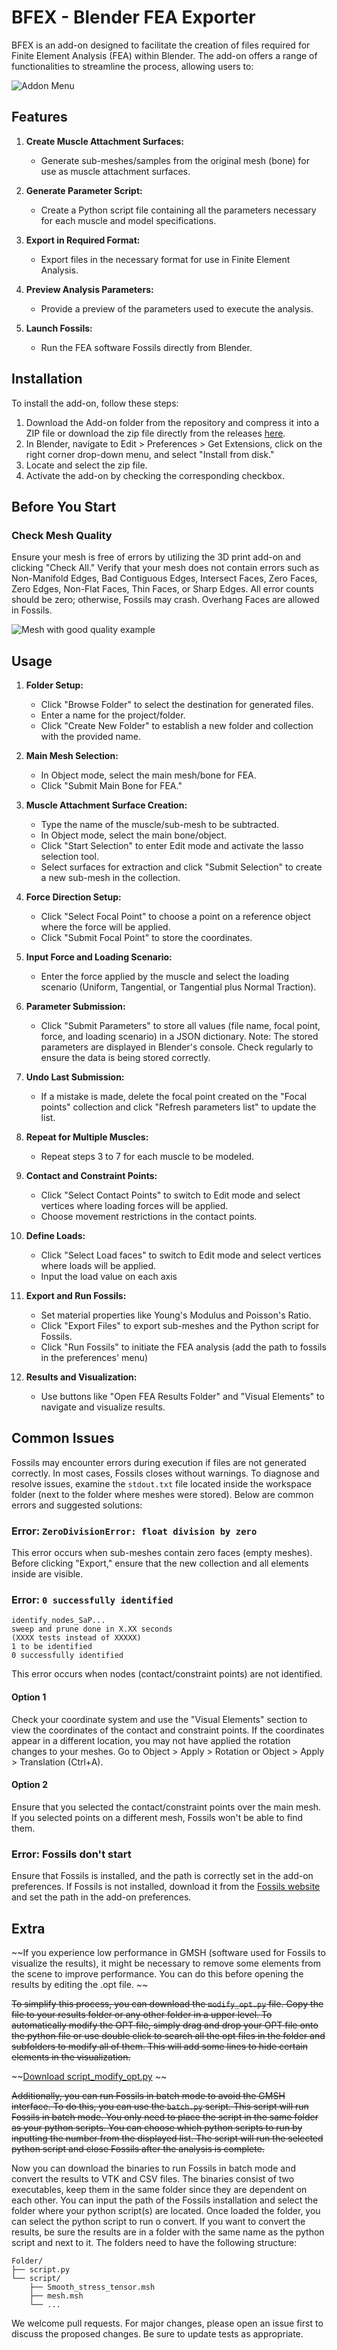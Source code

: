 # BFEX - Blender FEA Exporter

BFEX is an add-on designed to facilitate the creation of files required for Finite Element Analysis (FEA) within Blender. The add-on offers a range of functionalities to streamline the process, allowing users to:

![Addon Menu](https://github.com/MiguelDLM/BFEX/blob/main/Addon%20menu.png)

## Features

1. **Create Muscle Attachment Surfaces:**
   - Generate sub-meshes/samples from the original mesh (bone) for use as muscle attachment surfaces.

2. **Generate Parameter Script:**
   - Create a Python script file containing all the parameters necessary for each muscle and model specifications.

3. **Export in Required Format:**
   - Export files in the necessary format for use in Finite Element Analysis.

4. **Preview Analysis Parameters:**
   - Provide a preview of the parameters used to execute the analysis.

5. **Launch Fossils:**
   - Run the FEA software Fossils directly from Blender.

## Installation

To install the add-on, follow these steps:

1. Download the Add-on folder from the repository and compress it into a ZIP file or download the zip file directly from the releases [here](https://github.com/MiguelDLM/BFEX/releases).
2. In Blender, navigate to Edit > Preferences > Get Extensions, click on the right corner drop-down menu, and select "Install from disk."
3. Locate and select the zip file.
4. Activate the add-on by checking the corresponding checkbox.

## Before You Start

### Check Mesh Quality

Ensure your mesh is free of errors by utilizing the 3D print add-on and clicking "Check All." Verify that your mesh does not contain errors such as Non-Manifold Edges, Bad Contiguous Edges, Intersect Faces, Zero Faces, Zero Edges, Non-Flat Faces, Thin Faces, or Sharp Edges. All error counts should be zero; otherwise, Fossils may crash. Overhang Faces are allowed in Fossils.

![Mesh with good quality example](https://github.com/MiguelDLM/BFEX/blob/main/Quality%20of%20the%20mesh%20example.png)

## Usage

1. **Folder Setup:**
   - Click "Browse Folder" to select the destination for generated files.
   - Enter a name for the project/folder.
   - Click "Create New Folder" to establish a new folder and collection with the provided name.

2. **Main Mesh Selection:**
   - In Object mode, select the main mesh/bone for FEA.
   - Click "Submit Main Bone for FEA."

3. **Muscle Attachment Surface Creation:**
   - Type the name of the muscle/sub-mesh to be subtracted.
   - In Object mode, select the main bone/object.
   - Click "Start Selection" to enter Edit mode and activate the lasso selection tool.
   - Select surfaces for extraction and click "Submit Selection" to create a new sub-mesh in the collection.

4. **Force Direction Setup:**
   - Click "Select Focal Point" to choose a point on a reference object where the force will be applied.
   - Click "Submit Focal Point" to store the coordinates.

5. **Input Force and Loading Scenario:**
   - Enter the force applied by the muscle and select the loading scenario (Uniform, Tangential, or Tangential plus Normal Traction).

6. **Parameter Submission:**
   - Click "Submit Parameters" to store all values (file name, focal point, force, and loading scenario) in a JSON dictionary.
     Note: The stored parameters are displayed in Blender's console. Check regularly to ensure the data is being stored correctly.

7. **Undo Last Submission:**
   - If a mistake is made, delete the focal point created on the "Focal points" collection and click "Refresh parameters list" to update the list.

8. **Repeat for Multiple Muscles:**
   - Repeat steps 3 to 7 for each muscle to be modeled.

9. **Contact and Constraint Points:**
   - Click "Select Contact Points" to switch to Edit mode and select vertices where loading forces will be applied.
   - Choose movement restrictions in the contact points.

10. **Define Loads:**
      - Click "Select Load faces" to switch to Edit mode and select vertices where loads will be applied.
      - Input the load value on each axis

11. **Export and Run Fossils:**
    - Set material properties like Young's Modulus and Poisson's Ratio.
    - Click "Export Files" to export sub-meshes and the Python script for Fossils.
    - Click "Run Fossils" to initiate the FEA analysis (add the path to fossils in the preferences' menu)

12. **Results and Visualization:**
    - Use buttons like "Open FEA Results Folder" and "Visual Elements" to navigate and visualize results.
   
## Common Issues

Fossils may encounter errors during execution if files are not generated correctly. In most cases, Fossils closes without warnings. To diagnose and resolve issues, examine the `stdout.txt` file located inside the workspace folder (next to the folder where meshes were stored). Below are common errors and suggested solutions:

### Error: `ZeroDivisionError: float division by zero`

This error occurs when sub-meshes contain zero faces (empty meshes). Before clicking "Export," ensure that the new collection and all elements inside are visible.

### Error: `0 successfully identified`
	identify_nodes_SaP...
    sweep and prune done in X.XX seconds
	(XXXX tests instead of XXXXX)
	1 to be identified
	0 successfully identified
This error occurs when nodes (contact/constraint points) are not identified.

#### Option 1
 Check your coordinate system and use the "Visual Elements" section to view the coordinates of the contact and constraint points. If the coordinates appear in a different location, you may not have applied the rotation changes to your meshes. Go to Object > Apply > Rotation or Object > Apply > Translation (Ctrl+A).

#### Option 2
Ensure that you selected the contact/constraint points over the main mesh. If you selected points on a different mesh, Fossils won't be able to find them.

### Error: Fossils don't start

Ensure that Fossils is installed, and the path is correctly set in the add-on preferences. If Fossils is not installed, download it from the [Fossils website](https://https://gitlab.uliege.be/rboman/fossils/-/releases) and set the path in the add-on preferences.

## Extra

~~If you experience low performance in GMSH (software used for Fossils to visualize the results), it might be necessary to remove some elements from the scene to improve performance. You can do this before opening the results by editing the .opt file. ~~

~~To simplify this process, you can download the `modify_opt.py` file. Copy the file to your results folder or any other folder in a upper level. To automatically modify the OPT file, simply drag and drop your OPT file onto the python file or use double click to search all the opt files in the folder and subfolders to modify all of them. This will add some lines to hide certain elements in the visualization.~~

~~[Download script_modify_opt.py](https://github.com/MiguelDLM/BFEX/blob/main/modify_opt.py)  ~~

~~Additionally, you can run Fossils in batch mode to avoid the GMSH interface. To do this, you can use the `batch.py` script. This script will run Fossils in batch mode. You only need to place the script in the same folder as your python scripts. You can choose which python scripts to run by inputting the number from the displayed list. The script will run the selected python script and close Fossils after the analysis is complete.~~

Now you can download the binaries to run Fossils in batch mode and convert the results to VTK and CSV files. The binaries consist of two executables, keep them in the same folder since they are dependent on each other. You can input the path of the Fossils installation and select the folder where your python script(s) are located. Once loaded the folder, you can select the python script to run o convert. If you want to convert the results, be sure the results are in a folder with the same name as the python script and next to it. The folders need to have the following structure:

```
Folder/
├── script.py
└── script/
    ├── Smooth_stress_tensor.msh
    ├── mesh.msh
    └── ...
```

We welcome pull requests. For major changes, please open an issue first to discuss the proposed changes. Be sure to update tests as appropriate.

